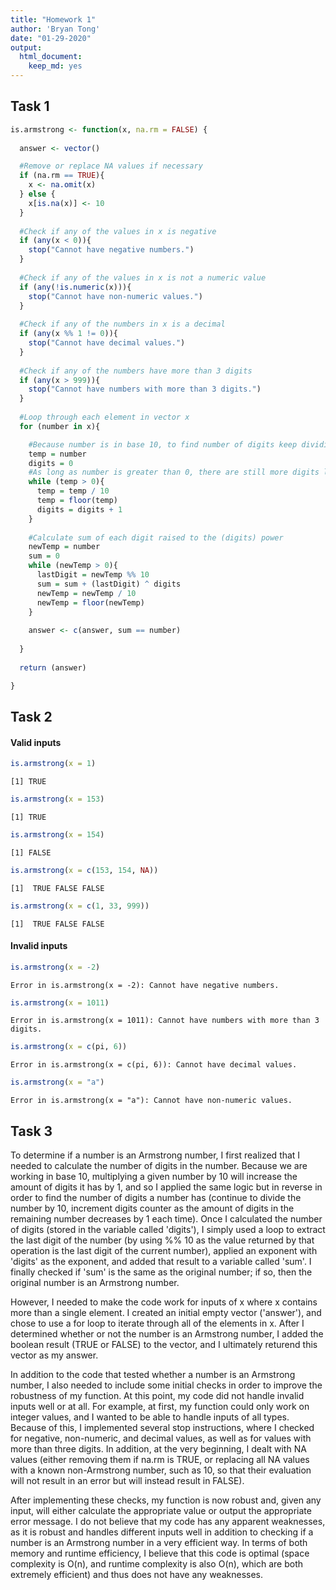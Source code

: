 ```yaml
---
title: "Homework 1"
author: 'Bryan Tong'
date: "01-29-2020"
output: 
  html_document:
    keep_md: yes
---
```




## Task 1


```r
is.armstrong <- function(x, na.rm = FALSE) {
  
  answer <- vector()

  #Remove or replace NA values if necessary
  if (na.rm == TRUE){
    x <- na.omit(x)
  } else {
    x[is.na(x)] <- 10
  }
  
  #Check if any of the values in x is negative
  if (any(x < 0)){
    stop("Cannot have negative numbers.")
  }
  
  #Check if any of the values in x is not a numeric value
  if (any(!is.numeric(x))){
    stop("Cannot have non-numeric values.")
  }
  
  #Check if any of the numbers in x is a decimal
  if (any(x %% 1 != 0)){
    stop("Cannot have decimal values.")
  }
  
  #Check if any of the numbers have more than 3 digits
  if (any(x > 999)){
    stop("Cannot have numbers with more than 3 digits.")
  }
  
  #Loop through each element in vector x
  for (number in x){

    #Because number is in base 10, to find number of digits keep dividing by 10 
    temp = number
    digits = 0
    #As long as number is greater than 0, there are still more digits left so keep counting and dividing
    while (temp > 0){
      temp = temp / 10
      temp = floor(temp)
      digits = digits + 1
    }
  
    #Calculate sum of each digit raised to the (digits) power 
    newTemp = number
    sum = 0
    while (newTemp > 0){
      lastDigit = newTemp %% 10
      sum = sum + (lastDigit) ^ digits
      newTemp = newTemp / 10
      newTemp = floor(newTemp)
    }
    
    answer <- c(answer, sum == number)
  
  }
  
  return (answer)

}
```


## Task 2

#### Valid inputs


```r
is.armstrong(x = 1)
```

```
[1] TRUE
```

```r
is.armstrong(x = 153)
```

```
[1] TRUE
```

```r
is.armstrong(x = 154)
```

```
[1] FALSE
```

```r
is.armstrong(x = c(153, 154, NA))
```

```
[1]  TRUE FALSE FALSE
```

```r
is.armstrong(x = c(1, 33, 999))
```

```
[1]  TRUE FALSE FALSE
```

#### Invalid inputs


```r
is.armstrong(x = -2)
```

```
Error in is.armstrong(x = -2): Cannot have negative numbers.
```

```r
is.armstrong(x = 1011)
```

```
Error in is.armstrong(x = 1011): Cannot have numbers with more than 3 digits.
```

```r
is.armstrong(x = c(pi, 6))
```

```
Error in is.armstrong(x = c(pi, 6)): Cannot have decimal values.
```

```r
is.armstrong(x = "a")
```

```
Error in is.armstrong(x = "a"): Cannot have non-numeric values.
```

## Task 3

To determine if a number is an Armstrong number, I first realized that I needed to calculate the number of digits in the number. Because we are working in base 10, multiplying a given number by 10 will increase the amount of digits it has by 1, and so I applied the same logic but in reverse in order to find the number of digits a number has (continue to divide the number by 10, increment digits counter as the amount of digits in the remaining number decreases by 1 each time). Once I calculated the number of digits (stored in the variable called 'digits'), I simply used a loop to extract the last digit of the number (by using %% 10 as the value returned by that operation is the last digit of the current number), applied an exponent with 'digits' as the exponent, and added that result to a variable called 'sum'. I finally checked if 'sum' is the same as the original number; if so, then the original number is an Armstrong number. 

However, I needed to make the code work for inputs of x where x contains more than a single element. I created an initial empty vector ('answer'), and chose to use a for loop to iterate through all of the elements in x. After I determined whether or not the number is an Armstrong number, I added the boolean result (TRUE or FALSE) to the vector, and I ultimately returend this vector as my answer.

In addition to the code that tested whether a number is an Armstrong number, I also needed to include some initial checks in order to improve the robustness of my function. At this point, my code did not handle invalid inputs well or at all. For example, at first, my function could only work on integer values, and I wanted to be able to handle inputs of all types. Because of this, I implemented several stop instructions, where I checked for negative, non-numeric, and decimal values, as well as for values with more than three digits. In addition, at the very beginning, I dealt with NA values (either removing them if na.rm is TRUE, or replacing all NA values with a known non-Armstrong number, such as 10, so that their evaluation will not result in an error but will instead result in FALSE).

After implementing these checks, my function is now robust and, given any input, will either calculate the appropriate value or output the appropriate error message. I do not believe that my code has any apparent weaknesses, as it is robust and handles different inputs well in addition to checking if a number is an Armstrong number in a very efficient way. In terms of both memory and runtime efficiency, I believe that this code is optimal (space complexity is O(n), and runtime complexity is also O(n), which are both extremely efficient) and thus does not have any weaknesses.
